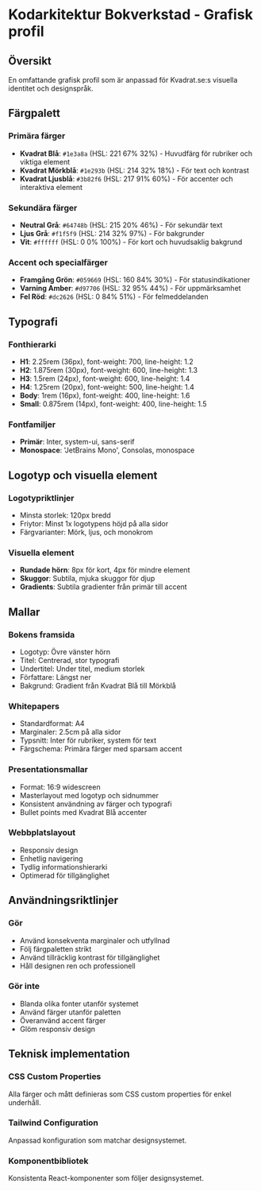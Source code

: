 # Kodarkitektur Bokverkstad - Grafisk profil

## Översikt
En omfattande grafisk profil som är anpassad för Kvadrat.se:s visuella identitet och designspråk.

## Färgpalett

### Primära färger
- **Kvadrat Blå**: `#1e3a8a` (HSL: 221 67% 32%) - Huvudfärg för rubriker och viktiga element
- **Kvadrat Mörkblå**: `#1e293b` (HSL: 214 32% 18%) - För text och kontrast
- **Kvadrat Ljusblå**: `#3b82f6` (HSL: 217 91% 60%) - För accenter och interaktiva element

### Sekundära färger
- **Neutral Grå**: `#64748b` (HSL: 215 20% 46%) - För sekundär text
- **Ljus Grå**: `#f1f5f9` (HSL: 214 32% 97%) - För bakgrunder
- **Vit**: `#ffffff` (HSL: 0 0% 100%) - För kort och huvudsaklig bakgrund

### Accent och specialfärger
- **Framgång Grön**: `#059669` (HSL: 160 84% 30%) - För statusindikationer
- **Varning Amber**: `#d97706` (HSL: 32 95% 44%) - För uppmärksamhet
- **Fel Röd**: `#dc2626` (HSL: 0 84% 51%) - För felmeddelanden

## Typografi

### Fonthierarki
- **H1**: 2.25rem (36px), font-weight: 700, line-height: 1.2
- **H2**: 1.875rem (30px), font-weight: 600, line-height: 1.3
- **H3**: 1.5rem (24px), font-weight: 600, line-height: 1.4
- **H4**: 1.25rem (20px), font-weight: 500, line-height: 1.4
- **Body**: 1rem (16px), font-weight: 400, line-height: 1.6
- **Small**: 0.875rem (14px), font-weight: 400, line-height: 1.5

### Fontfamiljer
- **Primär**: Inter, system-ui, sans-serif
- **Monospace**: 'JetBrains Mono', Consolas, monospace

## Logotyp och visuella element

### Logotypriktlinjer
- Minsta storlek: 120px bredd
- Friytor: Minst 1x logotypens höjd på alla sidor
- Färgvarianter: Mörk, ljus, och monokrom

### Visuella element
- **Rundade hörn**: 8px för kort, 4px för mindre element
- **Skuggor**: Subtila, mjuka skuggor för djup
- **Gradients**: Subtila gradienter från primär till accent

## Mallar

### Bokens framsida
- Logotyp: Övre vänster hörn
- Titel: Centrerad, stor typografi
- Undertitel: Under titel, medium storlek
- Författare: Längst ner
- Bakgrund: Gradient från Kvadrat Blå till Mörkblå

### Whitepapers
- Standardformat: A4
- Marginaler: 2.5cm på alla sidor
- Typsnitt: Inter för rubriker, system för text
- Färgschema: Primära färger med sparsam accent

### Presentationsmallar
- Format: 16:9 widescreen
- Masterlayout med logotyp och sidnummer
- Konsistent användning av färger och typografi
- Bullet points med Kvadrat Blå accenter

### Webbplatslayout
- Responsiv design
- Enhetlig navigering
- Tydlig informationshierarki
- Optimerad för tillgänglighet

## Användningsriktlinjer

### Gör
- Använd konsekventa marginaler och utfyllnad
- Följ färgpaletten strikt
- Använd tillräcklig kontrast för tillgänglighet
- Håll designen ren och professionell

### Gör inte
- Blanda olika fonter utanför systemet
- Använd färger utanför paletten
- Överanvänd accent färger
- Glöm responsiv design

## Teknisk implementation

### CSS Custom Properties
Alla färger och mått definieras som CSS custom properties för enkel underhåll.

### Tailwind Configuration
Anpassad konfiguration som matchar designsystemet.

### Komponentbibliotek
Konsistenta React-komponenter som följer designsystemet.